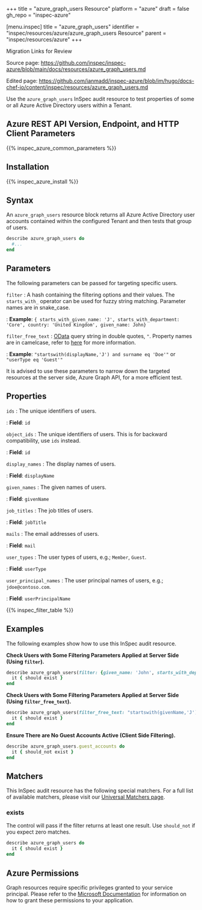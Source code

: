 +++
title = "azure_graph_users Resource"
platform = "azure"
draft = false
gh_repo = "inspec-azure"

[menu.inspec]
title = "azure_graph_users"
identifier = "inspec/resources/azure/azure_graph_users Resource"
parent = "inspec/resources/azure"
+++

<div class="admonition-note">
<p class="admonition-note-title">Migration Links for Review</p>
<div class="admonition-note-text">
<p>Source page: <a href="https://github.com/inspec/inspec-azure/blob/main/docs/resources/azure_graph_users.md">https://github.com/inspec/inspec-azure/blob/main/docs/resources/azure_graph_users.md</a></p>
<p>Edited page: <a href="https://github.com/ianmadd/inspec-azure/blob/im/hugo/docs-chef-io/content/inspec/resources/azure_graph_users.md">https://github.com/ianmadd/inspec-azure/blob/im/hugo/docs-chef-io/content/inspec/resources/azure_graph_users.md</a></p>
</div>
</div>


Use the `azure_graph_users` InSpec audit resource to test properties of some or all Azure Active Directory users within a Tenant.

## Azure REST API Version, Endpoint, and HTTP Client Parameters

{{% inspec_azure_common_parameters %}}

## Installation

{{% inspec_azure_install %}}

## Syntax

An `azure_graph_users` resource block returns all Azure Active Directory user accounts contained within the configured Tenant and then tests that group of users.
```ruby
describe azure_graph_users do
  #...
end
```

## Parameters

The following parameters can be passed for targeting specific users.

`filter`
: A hash containing the filtering options and their values. The `starts_with_` operator can be used for fuzzy string matching. Parameter names are in snake_case.

: **Example**: `{ starts_with_given_name: 'J', starts_with_department: 'Core', country: 'United Kingdom', given_name: John}`

`filter_free_text`
: [OData](https://www.odata.org/getting-started/basic-tutorial/) query string in double quotes, `"`. Property names are in camelcase, refer to [here](https://docs.microsoft.com/en-us/graph/query-parameters#filter-parameter) for more information.

: **Example**: `"startswith(displayName,'J') and surname eq 'Doe'"` or `"userType eq 'Guest'"`

It is advised to use these parameters to narrow down the targeted resources at the server side, Azure Graph API, for a more efficient test.

## Properties

`ids`
: The unique identifiers of users.

: **Field**: `id`

`object_ids`
: The unique identifiers of users. This is for backward compatibility, use `ids` instead.

: **Field**: `id`

`display_names`
: The display names of users.

: **Field**: `displayName`

`given_names`
: The given names of users.

: **Field**: `givenName`

`job_titles`
: The job titles of users.

: **Field**: `jobTitle`

`mails`
: The email addresses of users.

: **Field**: `mail`

`user_types`
: The user types of users, e.g.; `Member`, `Guest`.

: **Field**: `userType`

`user_principal_names`
: The user principal names of users, e.g.; `jdoe@contoso.com`.

: **Field**: `userPrincipalName`

{{% inspec_filter_table %}}

## Examples

The following examples show how to use this InSpec audit resource.

**Check Users with Some Filtering Parameters Applied at Server Side (Using `filter`).**

```ruby
describe azure_graph_users(filter: {given_name: 'John', starts_with_department: 'Customer'}) do
  it { should exist }
end
```    
**Check Users with Some Filtering Parameters Applied at Server Side (Using `filter_free_text`).**

```ruby
describe azure_graph_users(filter_free_text: "startswith(givenName,'J') and startswith(department,'customer') and country eq 'United States'") do
  it { should exist }
end
```
**Ensure There are No Guest Accounts Active (Client Side Filtering).**

```ruby
describe azure_graph_users.guest_accounts do
  it { should_not exist }
end
```    

## Matchers

This InSpec audit resource has the following special matchers. For a full list of available matchers, please visit our [Universal Matchers page](https://www.inspec.io/docs/reference/matchers/).

### exists

The control will pass if the filter returns at least one result. Use `should_not` if you expect zero matches.
```ruby
describe azure_graph_users do
  it { should exist }
end
```

## Azure Permissions

Graph resources require specific privileges granted to your service principal.
Please refer to the [Microsoft Documentation](https://docs.microsoft.com/en-us/azure/active-directory/develop/active-directory-integrating-applications#updating-an-application) for information on how to grant these permissions to your application.
